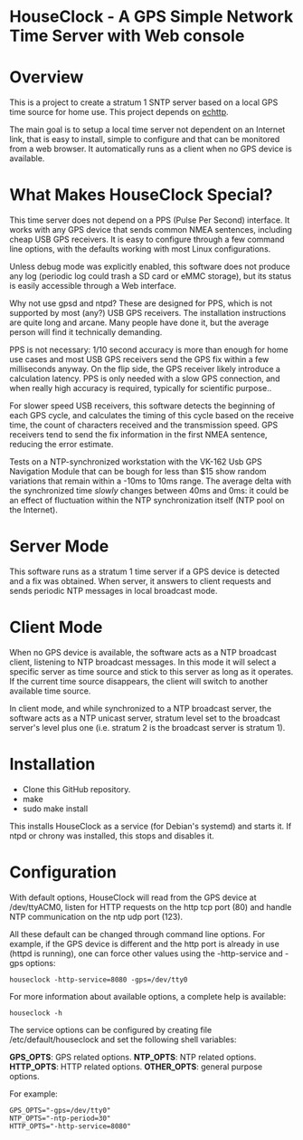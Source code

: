 # HouseClock - A GPS Simple Network Time Server with Web console

# Overview

This is a project to create a stratum 1 SNTP server based on a local GPS time source for home use. This project depends on [echttp](https://github.com/pascal-fb-martin/echttp).

The main goal is to setup a local time server not dependent on an Internet link, that is easy to install, simple to configure and that can be monitored from a web browser. It automatically runs as a client when no GPS device is available.

# What Makes HouseClock Special?

This time server does not depend on a PPS (Pulse Per Second) interface. It works with any GPS device that sends common NMEA sentences, including cheap USB GPS receivers. It is easy to configure through a few command line options, with the defaults working with most Linux configurations.

Unless debug mode was explicitly enabled, this software does not produce any log (periodic log could trash a SD card or eMMC storage), but its status is easily accessible through a Web interface.

Why not use gpsd and ntpd? These are designed for PPS, which is not supported by most (any?) USB GPS receivers. The installation instructions are quite long and arcane. Many people have done it, but the average person will find it technically demanding.

PPS is not necessary: 1/10 second accuracy is more than enough for home use cases and most USB GPS receivers send the GPS fix within a few milliseconds anyway. On the flip side, the GPS receiver likely introduce a calculation latency. PPS is only needed with a slow GPS connection, and when really high accuracy is required, typically for scientific purpose..

For slower speed USB receivers, this software detects the beginning of each GPS cycle, and calculates the timing of this cycle based on the receive time, the count of characters received and the transmission speed. GPS receivers tend to send the fix information in the first NMEA sentence, reducing the error estimate.

Tests on a NTP-synchronized workstation with the VK-162 Usb GPS Navigation Module that can be bough for less than $15 show random variations that remain within a -10ms to 10ms range. The average delta with the synchronized time *slowly* changes between 40ms and 0ms: it could be an effect of fluctuation within the NTP synchronization itself (NTP pool on the Internet).

# Server Mode

This software runs as a stratum 1 time server if a GPS device is detected and a fix was obtained. When server, it answers to client requests and sends periodic NTP messages in local broadcast mode.

# Client Mode

When no GPS device is available, the software acts as a NTP broadcast client, listening to NTP broadcast messages. In this mode it will select a specific server as time source and stick to this server as long as it operates. If the current time source disappears, the client will switch to another available time source.

In client mode, and while synchronized to a NTP broadcast server, the software acts as a NTP unicast server, stratum level set to the broadcast server's level plus one (i.e. stratum 2 is the broadcast server is stratum 1).

# Installation

* Clone this GitHub repository.
* make
* sudo make install

This installs HouseClock as a service (for Debian's systemd) and starts it. If ntpd or chrony was installed, this stops and disables it.

# Configuration

With default options, HouseClock will read from the GPS device at /dev/ttyACM0, listen for HTTP requests on the http tcp port (80) and handle NTP communication on the ntp udp port (123).

All these default can be changed through command line options. For example, if the GPS device is different and the http port is already in use (httpd is running), one can force other values using the -http-service and -gps options:
```
houseclock -http-service=8080 -gps=/dev/tty0
```

For more information about available options, a complete help is available:
```
houseclock -h
````

The service options can be configured by creating file /etc/default/houseclock and set the following shell variables:

**GPS_OPTS**: GPS related options.
**NTP_OPTS**: NTP related options.
**HTTP_OPTS**: HTTP related options.
**OTHER_OPTS**: general purpose options.

For example:
```
GPS_OPTS="-gps=/dev/tty0"
NTP_OPTS="-ntp-period=30"
HTTP_OPTS="-http-service=8080"
```

